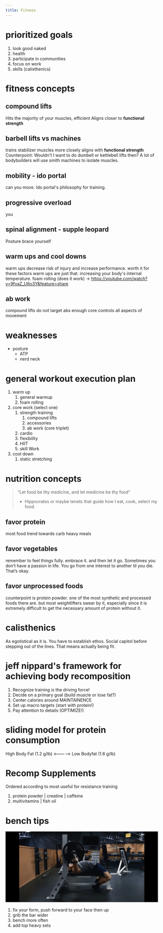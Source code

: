 ```yaml
---
title: Fitness
---
```


# prioritized goals
1. look good naked
2. health
3. participate in communities
4. focus on work
5. skills (calisthenics)

# fitness concepts

## compound lifts
Hits the majority of your muscles, efficient
Aligns closer to **functional strength**

## barbell lifts vs machines
trains stabilizer muscles
more closely aligns with **functional strength**
Counterpoint: Wouldn't I want to do dumbell or kettlebell lifts then? A lot of bodybuilders will use smith machines to isolate muscles. 

## mobility - ido portal
can you move. Ido portal's philosophy for training. 

## progressive overload
you

## spinal alignment - supple leopard
Posture 
brace yourself

## warm ups and cool downs
warm ups decrease risk of injury and increase performance. worth it for these factors
warm ups are just that. increasing your body's internal temperature. 
foam rolling (does it work) → https://youtube.com/watch?v=9fvaZ_U6o3Y&feature=share

## ab work
compound lifts do not target abs enough
core controls all aspects of movement

# weaknesses
- posture
    - ATP
    - nerd neck

# general workout execution plan

1. warm up
   1. general warmup
   2. foam rolling 
2. core work (select one)
    1. strength training
        1. compound lifts
        2. accessories
        3. ab work (core triplet)
    2. cardio
    3. flexibility
    4. HIIT
    5. skill Work
3. cool down
    1. static stretching

# nutrition concepts
> “Let food be thy medicine, and let medicine be thy food”
> - Hippocrates
or maybe tenets that guide how I eat, cook, select my food. 

## favor protein
most food trend towards carb heavy meals

## favor vegetables
remember to feel things fully. embrace it. and then let it go. 
Sometimes you don’t have a passion in life. You go from one interest to another til you die. That’s okay. 

## favor unprocessed foods
counterpoint is protein powder. one of the most synthetic and processed foods there are. but most weightlifters swear by it, especially since it is extremely difficult to get the necessary amount of protein without it. 

# calisthenics
As egotistical as it is. You have to establish ethos. Social capitol before stepping out of the lines. That means actually being fit. 

# jeff nippard's framework for achieving body recomposition
1. Recognize training is the driving force!
2. Decide on a primary goal (build muscle or lose fat?)
3. Center calories around MAINTAINENCE
4. Set up macro targets (start with protein!)
5. Pay attention to details (OPTIMIZE!)

# sliding model for protein consumption
High Body Fat (1.2 g/lb) <-----> Low Bodyfat (1.6 g/lb)

# Recomp Supplements
Ordered according to most useful for resistance training
1. protein powder | creatine | caffeine
2. multivitamins | fish oil

# bench tips 
![](./images/bench-movement.png)
1. fix your form, push forward to your face then up
2. grib the bar wider
3. bench more often
4. add top heavy sets